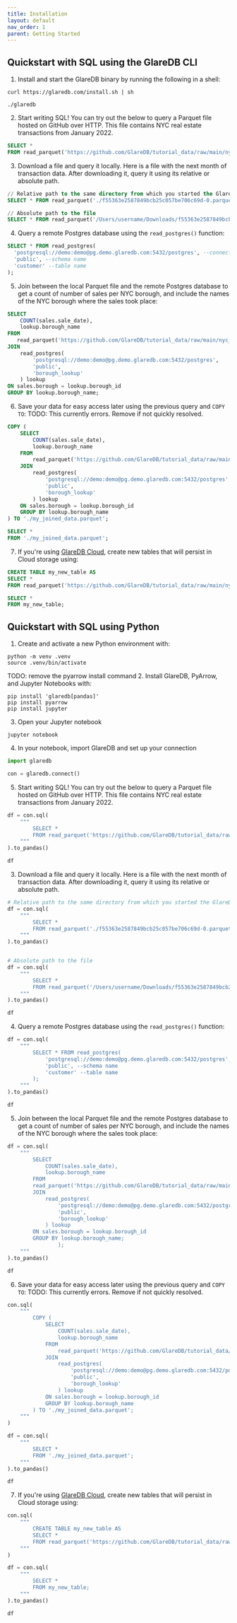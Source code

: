 ```yaml
---
title: Installation
layout: default
nav_order: 1
parent: Getting Started
---
```


## Quickstart with SQL using the GlareDB CLI

1. Install and start the GlareDB binary by running the following in a shell:

```shell
curl https://glaredb.com/install.sh | sh

./glaredb
```

2. Start writing SQL! You can try out the below to query a Parquet file hosted
on GitHub over HTTP. This file contains NYC real estate transactions from 
January 2022.

```sql
SELECT * 
FROM read_parquet('https://github.com/GlareDB/tutorial_data/raw/main/nyc_sales/sale_year=2022/sale_month=1/f55363e2587849bcb25c057be706c69d-0.parquet');
```

3. Download a file and query it locally. Here is a file with the next month
of transaction data. After downloading it, query it using its relative or 
absolute path. 

```sql
// Relative path to the same directory from which you started the GlareDB CLI
SELECT * FROM read_parquet('./f55363e2587849bcb25c057be706c69d-0.parquet');

// Absolute path to the file
SELECT * FROM read_parquet('/Users/username/Downloads/f55363e2587849bcb25c057be706c69d-0.parquet');
```

4. Query a remote Postgres database using the `read_postgres()`
function:

```sql
SELECT * FROM read_postgres(
  'postgresql://demo:demo@pg.demo.glaredb.com:5432/postgres', --connection
  'public', --schema name
  'customer' --table name
);
```

5. Join between the local Parquet file and the remote Postgres database to
get a count of number of sales per NYC borough, and include the names of the
NYC borough where the sales took place:

```sql
SELECT 
    COUNT(sales.sale_date),
    lookup.borough_name
FROM 
   read_parquet('https://github.com/GlareDB/tutorial_data/raw/main/nyc_sales/sale_year=2022/sale_month=1/f55363e2587849bcb25c057be706c69d-0.parquet') sales
JOIN 
    read_postgres(
        'postgresql://demo:demo@pg.demo.glaredb.com:5432/postgres', 
        'public',
        'borough_lookup'
    ) lookup
ON sales.borough = lookup.borough_id
GROUP BY lookup.borough_name;
```

6. Save your data for easy access later using the previous query and `COPY TO`:
TODO: This currently errors. Remove if not quickly resolved.
```sql
COPY (
    SELECT 
        COUNT(sales.sale_date),
        lookup.borough_name
    FROM 
        read_parquet('https://github.com/GlareDB/tutorial_data/raw/main/nyc_sales/sale_year=2022/sale_month=1/f55363e2587849bcb25c057be706c69d-0.parquet') sales
    JOIN 
        read_postgres(
            'postgresql://demo:demo@pg.demo.glaredb.com:5432/postgres', 
            'public',
            'borough_lookup'
        ) lookup
    ON sales.borough = lookup.borough_id
    GROUP BY lookup.borough_name
) TO './my_joined_data.parquet';

SELECT * 
FROM './my_joined_data.parquet';
```

7. If you're using [GlareDB Cloud], create new tables that will 
persist in Cloud storage using:

```sql 
CREATE TABLE my_new_table AS 
SELECT * 
FROM read_parquet('https://github.com/GlareDB/tutorial_data/raw/main/nyc_sales/sale_year=2022/sale_month=1/f55363e2587849bcb25c057be706c69d-0.parquet');

SELECT * 
FROM my_new_table;
```


## Quickstart with SQL using Python

1. Create and activate a new Python environment with:

```shell
python -m venv .venv
source .venv/bin/activate
```

TODO: remove the pyarrow install command
2. Install GlareDB, PyArrow, and Jupyter Notebooks with: 

```shell
pip install 'glaredb[pandas]' 
pip install pyarrow
pip install jupyter
```

3. Open your Jupyter notebook

```shell
jupyter notebook
```

4. In your notebook, import GlareDB and set up your connection

```python
import glaredb

con = glaredb.connect()
```

5. Start writing SQL! You can try out the below to query a Parquet file hosted
on GitHub over HTTP. This file contains NYC real estate transactions from 
January 2022.

```python
df = con.sql(
    """
        SELECT * 
        FROM read_parquet('https://github.com/GlareDB/tutorial_data/raw/main/nyc_sales/sale_year=2022/sale_month=1/f55363e2587849bcb25c057be706c69d-0.parquet');
    """
).to_pandas()

df
```

3. Download a file and query it locally. Here is a file with the next month
of transaction data. After downloading it, query it using its relative or 
absolute path. 

```python
# Relative path to the same directory from which you started the GlareDB CLI
df = con.sql(
    """
        SELECT * 
        FROM read_parquet('./f55363e2587849bcb25c057be706c69d-0.parquet');
    """
).to_pandas()


# Absolute path to the file
df = con.sql(
    """
        SELECT * 
        FROM read_parquet('/Users/username/Downloads/f55363e2587849bcb25c057be706c69d-0.parquet');
    """
).to_pandas()

df
```

4. Query a remote Postgres database using the `read_postgres()`
function:

```python
df = con.sql(
    """
        SELECT * FROM read_postgres(
            'postgresql://demo:demo@pg.demo.glaredb.com:5432/postgres', --connection
            'public', --schema name
            'customer' --table name
        );
    """
).to_pandas()

df
```

5. Join between the local Parquet file and the remote Postgres database to
get a count of number of sales per NYC borough, and include the names of the
NYC borough where the sales took place:

```python
df = con.sql(
    """
        SELECT 
            COUNT(sales.sale_date),
            lookup.borough_name
        FROM 
        read_parquet('https://github.com/GlareDB/tutorial_data/raw/main/nyc_sales/sale_year=2022/sale_month=1/f55363e2587849bcb25c057be706c69d-0.parquet') sales
        JOIN 
            read_postgres(
                'postgresql://demo:demo@pg.demo.glaredb.com:5432/postgres', 
                'public',
                'borough_lookup'
            ) lookup
        ON sales.borough = lookup.borough_id
        GROUP BY lookup.borough_name;
                );
    """
).to_pandas()

df
```

6. Save your data for easy access later using the previous query and `COPY TO`:
TODO: This currently errors. Remove if not quickly resolved.

```python
con.sql(
    """
        COPY (
            SELECT 
                COUNT(sales.sale_date),
                lookup.borough_name
            FROM 
                read_parquet('https://github.com/GlareDB/tutorial_data/raw/main/nyc_sales/sale_year=2022/sale_month=1/f55363e2587849bcb25c057be706c69d-0.parquet') sales
            JOIN 
                read_postgres(
                    'postgresql://demo:demo@pg.demo.glaredb.com:5432/postgres', 
                    'public',
                    'borough_lookup'
                ) lookup
            ON sales.borough = lookup.borough_id
            GROUP BY lookup.borough_name
        ) TO './my_joined_data.parquet';
    """
)

df = con.sql(
    """
        SELECT * 
        FROM './my_joined_data.parquet';
    """
).to_pandas()

df
```


7. If you're using [GlareDB Cloud], create new tables that will 
persist in Cloud storage using:

```python
con.sql(
    """
        CREATE TABLE my_new_table AS 
        SELECT * 
        FROM read_parquet('https://github.com/GlareDB/tutorial_data/raw/main/nyc_sales/sale_year=2022/sale_month=1/f55363e2587849bcb25c057be706c69d-0.parquet');
    """
)

df = con.sql(
    """
        SELECT * 
        FROM my_new_table;
    """
).to_pandas()

df
```









[GlareDB Cloud]: https://console.glaredb.com
[Here is a file with the next month of transaction data.]: https://github.com/GlareDB/tutorial_data/raw/main/nyc_sales/sale_year=2022/sale_month=2/f55363e2587849bcb25c057be706c69d-0.parquet